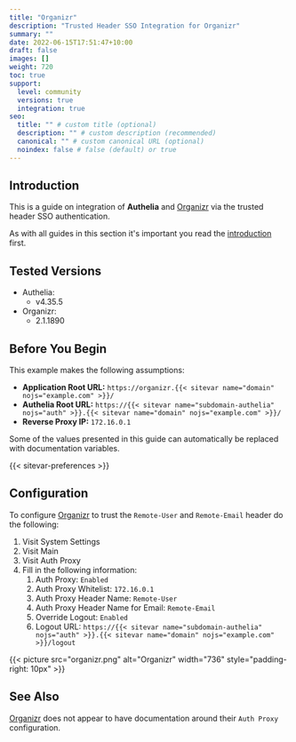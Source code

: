 ```yaml
---
title: "Organizr"
description: "Trusted Header SSO Integration for Organizr"
summary: ""
date: 2022-06-15T17:51:47+10:00
draft: false
images: []
weight: 720
toc: true
support:
  level: community
  versions: true
  integration: true
seo:
  title: "" # custom title (optional)
  description: "" # custom description (recommended)
  canonical: "" # custom canonical URL (optional)
  noindex: false # false (default) or true
---
```


## Introduction

This is a guide on integration of __Authelia__ and [Organizr] via the trusted header SSO authentication.

As with all guides in this section it's important you read the [introduction](../introduction.md) first.

## Tested Versions

* Authelia:
  * v4.35.5
* Organizr:
  * 2.1.1890

## Before You Begin

This example makes the following assumptions:

* __Application Root URL:__ `https://organizr.{{< sitevar name="domain" nojs="example.com" >}}/`
* __Authelia Root URL:__ `https://{{< sitevar name="subdomain-authelia" nojs="auth" >}}.{{< sitevar name="domain" nojs="example.com" >}}/`
* __Reverse Proxy IP:__ `172.16.0.1`

Some of the values presented in this guide can automatically be replaced with documentation variables.

{{< sitevar-preferences >}}

## Configuration

To configure [Organizr] to trust the `Remote-User` and `Remote-Email` header do the following:

1. Visit System Settings
2. Visit Main
3. Visit Auth Proxy
4. Fill in the following information:
   1. Auth Proxy: `Enabled`
   2. Auth Proxy Whitelist: `172.16.0.1`
   3. Auth Proxy Header Name: `Remote-User`
   4. Auth Proxy Header Name for Email: `Remote-Email`
   5. Override Logout: `Enabled`
   6. Logout URL: `https://{{< sitevar name="subdomain-authelia" nojs="auth" >}}.{{< sitevar name="domain" nojs="example.com" >}}/logout`

{{< picture src="organizr.png" alt="Organizr" width="736" style="padding-right: 10px" >}}

## See Also

[Organizr] does not appear to have documentation around their `Auth Proxy` configuration.

[Organizr]: https://organizr.app/
